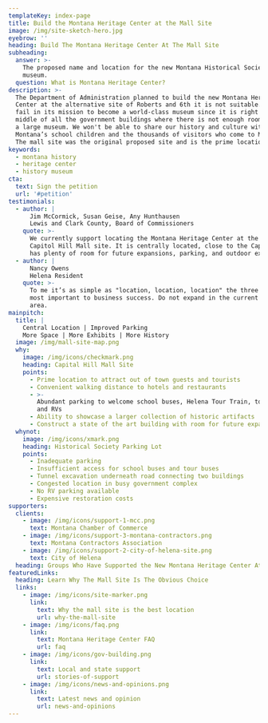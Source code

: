 ```yaml
---
templateKey: index-page
title: Build the Montana Heritage Center at the Mall Site
image: /img/site-sketch-hero.jpg
eyebrow: ''
heading: Build The Montana Heritage Center At The Mall Site
subheading:
  answer: >-
    The proposed name and location for the new Montana Historical Society
    museum.
  question: What is Montana Heritage Center?
description: >-
  The Department of Administration planned to build the new Montana Heritage
  Center at the alternative site of Roberts and 6th it is not suitable. It will
  fail in its mission to become a world-class museum since it is right in the
  middle of all the government buildings where there is not enough room to build
  a large museum. We won't be able to share our history and culture with
  Montana’s school children and the thousands of visitors who come to Montana.
  The mall site was the original proposed site and is the prime location.
keywords:
  - montana history
  - heritage center
  - history museum
cta:
  text: Sign the petition
  url: '#petition'
testimonials:
  - author: |
      Jim McCormick, Susan Geise, Any Hunthausen
      Lewis and Clark County, Board of Commissioners
    quote: >-
      We currently support locating the Montana Heritage Center at the former
      Capitol Hill Mall site. It is centrally located, close to the Capitol, and
      has plenty of room for future expansions, parking, and outdoor exhibits.
  - author: |
      Nancy Owens
      Helena Resident
    quote: >-
      To me it’s as simple as "location, location, location" the three words
      most important to business success. Do not expand in the current Capitol
      area.
mainpitch:
  title: |
    Central Location | Improved Parking
    More Space | More Exhibits | More History
  image: /img/mall-site-map.png
  why:
    image: /img/icons/checkmark.png
    heading: Capital Hill Mall Site
    points:
      - Prime location to attract out of town guests and tourists
      - Convenient walking distance to hotels and restaurants
      - >-
        Abundant parking to welcome school buses, Helena Tour Train, tour buses
        and RVs
      - Ability to showcase a larger collection of historic artifacts
      - Construct a state of the art building with room for future expansion
  whynot:
    image: /img/icons/xmark.png
    heading: Historical Society Parking Lot
    points:
      - Inadequate parking
      - Insufficient access for school buses and tour buses
      - Tunnel excavation underneath road connecting two buildings
      - Congested location in busy government complex
      - No RV parking available
      - Expensive restoration costs
supporters:
  clients:
    - image: /img/icons/support-1-mcc.png
      text: Montana Chamber of Commerce
    - image: /img/icons/support-3-montana-contractors.png
      text: Montana Contractors Association
    - image: /img/icons/support-2-city-of-helena-site.png
      text: City of Helena
  heading: Groups Who Have Supported the New Montana Heritage Center At the Mall Site
featuredLinks:
  heading: Learn Why The Mall Site Is The Obvious Choice
  links:
    - image: /img/icons/site-marker.png
      link:
        text: Why the mall site is the best location
        url: why-the-mall-site
    - image: /img/icons/faq.png
      link:
        text: Montana Heritage Center FAQ
        url: faq
    - image: /img/icons/gov-building.png
      link:
        text: Local and state support
        url: stories-of-support
    - image: /img/icons/news-and-opinions.png
      link:
        text: Latest news and opinion
        url: news-and-opinions
---
```


